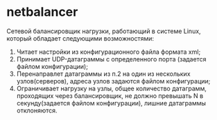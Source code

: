 # netbalancer
Cетевой балансировщик нагрузки, работающий в системе Linux, который обладает следующими возможностями:

1. Читает настройки из конфигурационного файла формата xml;
2. Принимает UDP-датаграммы с определенного порта (задается файлом конфигурации);
3. Перенаправлет датаграммы из п.2 на один из нескольких узлов(серверов), адреса узлов задаются файлом конфигурации;
4. Ограничивает нагрузку на узлы, общее количество датаграмм, проходящих через балансировщик, не должно превышать N в секунду(задается файлом конфигурации), лишние датаграммы отклоняются.
